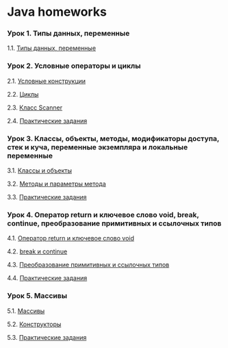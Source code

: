 # Java homeworks

### Урок 1. Типы данных, переменные

1.1. [Типы данных, переменные](./Homework-1/homework-1.1.md)


### Урок 2. Условные операторы и циклы

2.1. [Условные конструкции](./lesson-2/homework-2.1.md)

2.2. [Циклы](./lesson-2/homework-2.2.md)

2.3. [Класс Scanner](./lesson-2/homework-2.3.md)

2.4. [Практические задания](./lessonk-2/homework-2.4.md)


### Урок 3. Классы, объекты, методы, модификаторы доступа, стек и куча, переменные экземпляра и локальные переменные

3.1. [Классы и объекты](./lessonk-3/homework-3.1.md)

3.2. [Методы и параметры метода](./lessonk-3/homework-3.2.md)

3.3. [Практические задания](./lessonk-3/homework-3.3.md)


### Урок 4. Оператор return и ключевое слово void, break, continue, преобразование примитивных и ссылочных типов

4.1. [Оператор return и ключевое слово void](./lessonk-4/homework-4.1.md)

4.2. [break и continue](./lessonk-4/homework-4.2.md)

4.3. [Преобразование примитивных и ссылочных типов](./lessonk-4/homework-4.3.md)

4.4. [Практические задания](./lessonk-4/homework-4.4.md)


### Урок 5. Массивы

5.1. [Массивы](./lessonk-5/homework-5.1.md)

5.2. [Конструкторы](./lessonk-5/homework-5.2.md)

5.3. [Практические задания](./lessonk-5/homework-5.3.md)

